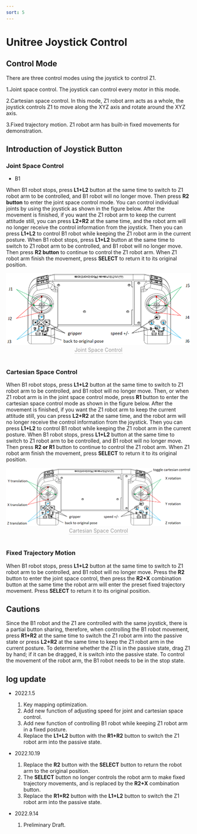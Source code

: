 ```yaml
---
sort: 5
---
```


# Unitree Joystick Control

## Control Mode

There are three control modes using the joystick to control Z1.

1.Joint space control. The joystick can control every motor in this mode.

2.Cartesian space control. In this mode, Z1 robot arm acts as a whole, the joystick controls Z1 to move along the XYZ axis and rotate around the XYZ axis.

3.Fixed trajectory motion. Z1 robot arm has built-in fixed movements for demonstration.

## Introduction of Joystick Button

### Joint Space Control

+ B1

When B1 robot stops, press **L1+L2** button at the same time to switch to Z1 robot arm to be controlled, and B1 robot will no longer move. Then press **R2 button** to enter the joint space control mode. You can control individual joints by using the joystick as shown in the figure below. After the movement is finished, if you want the Z1 robot arm to keep the current attitude still, you can press **L2+R2** at the same time, and the robot arm will no longer receive the control information from the joystick. Then you can press **L1+L2** to control B1 robot while keeping the Z1 robot arm in the current posture. When B1 robot stops, press **L1+L2** button at the same time to switch to Z1 robot arm to be controlled, and B1 robot will no longer move. Then press **R2 button** to continue to control the Z1 robot arm. When Z1 robot arm finish the movement, press **SELECT** to return it to its original position. 


<center>
<img src="../img/joystick_joint control.png" style="zoom:100%" alt=" 图片不见了。。。 "/>
<br>
<div style="color:orange; border-bottom: 0.1px solid #d9d9d9;
display: inline-block;
color: #999;
padding: 1px;">Joint Space Control</div>
</center>
<br>

### Cartesian Space Control

When B1 robot stops, press **L1+L2** button at the same time to switch to Z1 robot arm to be controlled, and B1 robot will no longer move. Then, or when Z1 robot arm is in the joint space control mode, press **R1** button to enter the cartesian space control mode as shown in the figure below. After the movement is finished, if you want the Z1 robot arm to keep the current attitude still, you can press **L2+R2** at the same time, and the robot arm will no longer receive the control information from the joystick. Then you can press **L1+L2** to control B1 robot while keeping the Z1 robot arm in the current posture. When B1 robot stops, press **L1+L2** button at the same time to switch to Z1 robot arm to be controlled, and B1 robot will no longer move. Then press **R2 or R1** button to continue to control the Z1 robot arm. When Z1 robot arm finish the movement, press **SELECT** to return it to its original position. 

<center>
<img src="../img/joystick_cartesian control.png" style="zoom:100%" alt=" 图片不见了。。。 "/>
<br>
<div style="color:orange; border-bottom: 0.1px solid #d9d9d9;
display: inline-block;
color: #999;
padding: 1px;">Cartesian Space Control</div>
</center>
<br>

<!-- <center>
<img src="../img/cartesian_example.jpg" style="zoom:100%" alt=" 图片不见了。。。 "/>
<br>
<div style="color:orange; border-bottom: 0.1px solid #d9d9d9;
display: inline-block;
color: #999;
padding: 1px;">Robotic arm tool coordinate system</div>
</center>
<br> -->

### Fixed Trajectory Motion

When B1 robot stops, press **L1+L2** button at the same time to switch to Z1 robot arm to be controlled, and B1 robot will no longer move. Press the **R2** button to enter the joint space control, then press the **R2+X** combination button at the same time the robot arm will enter the preset fixed trajectory movement. Press **SELECT** to return it to its original position. 

## Cautions

Since the B1 robot and the Z1 are controlled with the same joystick, there is a partial button sharing, therefore, when controlling the B1 robot movement, press **R1+R2** at the same time to switch the Z1 robot arm into the passive state or press **L2+R2** at the same time to keep the Z1 robot arm in the current posture. To determine whether the Z1 is in the passive state, drag Z1 by hand; if it can be dragged, it is switch into the passive state. To control the movement of the robot arm, the B1 robot needs to be in the stop state.

## log update

+ 2022.1.5

    1. Key mapping optimization.
    2. Add new function of adjusting speed for joint and cartesian space control.
    3. Add new function of controlling B1 robot while keeping Z1 robot arm in a fixed posture.
    4. Replace the **L1+L2** button with the **R1+R2** button to switch the Z1 robot arm into the passive state.

+ 2022.10.19

    1. Replace the **R2** button with the **SELECT** button to return the robot arm to the original position.
    2. The **SELECT** button no longer controls the robot arm to make fixed trajectory movements, and is replaced by the **R2+X** combination button.
    3. Replace the **R1+R2** button with the **L1+L2** button to switch the Z1 robot arm into the passive state.

+ 2022.9.14

    1. Preliminary Draft.
